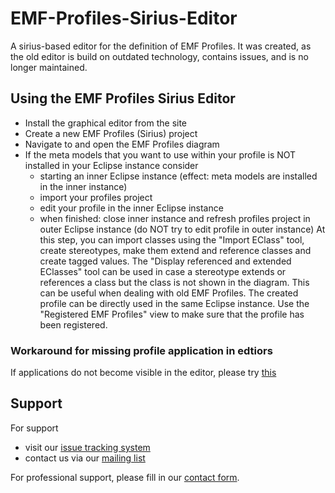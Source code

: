 # EMF-Profiles-Sirius-Editor
A sirius-based editor for the definition of EMF Profiles. It was created, as the old editor is build on outdated technology, contains issues, and is no longer maintained.

## Using the EMF Profiles Sirius Editor
* Install the graphical editor from the site
* Create a new EMF Profiles (Sirius) project
* Navigate to and open the EMF Profiles diagram
* If the meta models that you want to use within your profile is NOT installed in your Eclipse instance consider
    * starting an inner Eclipse instance (effect: meta models are installed in the inner instance)
    * import your profiles project
    * edit your profile in the inner Eclipse instance
    * when finished: close inner instance and refresh profiles project in outer Eclipse instance (do NOT try to edit profile in outer instance)
At this step, you can import classes using the "Import EClass" tool, create stereotypes, make them extend and reference classes and create tagged values. The "Display referenced and extended EClasses" tool can be used in case a stereotype extends or references a class but the class is not shown in the diagram. This can be useful when dealing with old EMF Profiles. The created profile can be directly used in the same Eclipse instance. Use the "Registered EMF Profiles" view to make sure that the profile has been registered.

### Workaround for missing profile application in edtiors
If applications do not become visible in the editor, please try [this](https://github.com/PalladioSimulator/Palladio-Addons-DataFlowConfidentiality-Analysis/issues/35#issuecomment-1378762708)

## Support
For support
* visit our [issue tracking system](https://palladio-simulator.com/jira)
* contact us via our [mailing list](https://lists.ira.uni-karlsruhe.de/mailman/listinfo/palladio-dev)

For professional support, please fill in our [contact form](http://www.palladio-simulator.com/about_palladio/support/).

